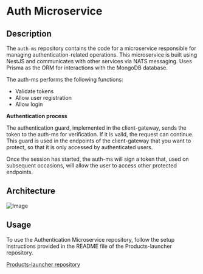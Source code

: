 # Auth Microservice

## Description

The `auth-ms` repository contains the code for a microservice responsible for managing authentication-related operations. This microservice is built using NestJS and communicates with other services via NATS messaging. Uses Prisma as the ORM for interactions with the MongoDB database.

The auth-ms performs the following functions:

- Validate tokens
- Allow user registration
- Allow login

**Authentication process**

The authentication guard, implemented in the client-gateway, sends the token to the auth-ms for verification. If it is valid, the request can continue. This guard is used in the endpoints of the client-gateway that you want to protect, so that it is only accessed by authenticated users.

Once the session has started, the auth-ms will sign a token that, used on subsequent occasions, will allow the user to access other protected endpoints.

## Architecture

![Image](https://github.com/user-attachments/assets/04a65ee4-d813-4c3c-9136-6914679a1aaf)

## Usage
To use the Authentication Microservice repository, follow the setup instructions provided in the README file of the Products-launcher repository.

[Products-launcher repository](https://github.com/nestjs-micro-service/products-launcher) 
